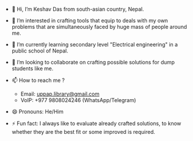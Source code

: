 - 👋 Hi, I’m Keshav Das from south-asian country, Nepal.
- 👀 I’m interested in crafting tools that equip to deals with my own problems that are simultaneously faced by huge mass of people around me.
- 🌱 I’m currently learning secondary level "Electrical engineering" in a public school of Nepal.
- 💞️ I’m looking to collaborate on crafting possible solutions for dump students like me.
- 📫 How to reach me ?
    - Email: uppap.library@gmail.com
    - VoIP: +977 9808024246 (WhatsApp/Telegram)
  
- 😄 Pronouns: He/Him
- ⚡ Fun fact: I always like to evaluate already crafted solutions, to know whether they are the best fit or some improved is required.
    

<!---
keshav-library/keshav-library is a ✨ special ✨ repository because its `README.md` (this file) appears on your GitHub profile.
You can click the Preview link to take a look at your changes.
--->
